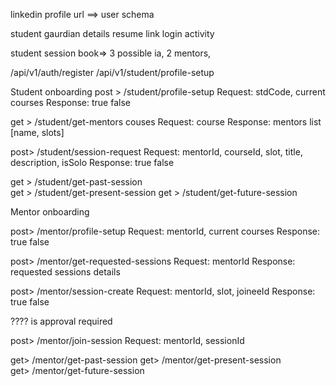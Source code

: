 linkedin profile url ==> user schema

student gaurdian details
resume link
login activity

student session book=> 3 possible ia, 2 mentors,

/api/v1/auth/register
/api/v1/student/profile-setup

Student onboarding
post > /student/profile-setup
Request: stdCode, current courses
Response: true false

get > /student/get-mentors couses
Request: course
Response: mentors list [name, slots]

post> /student/session-request
Request: mentorId, courseId, slot, title, description, isSolo
Response: true false

get > /student/get-past-session  
get > /student/get-present-session
get > /student/get-future-session

Mentor onboarding

post> /mentor/profile-setup
Request: mentorId, current courses
Response: true false

post> /mentor/get-requested-sessions
Request: mentorId
Response: requested sessions details

post> /mentor/session-create
Request: mentorId, slot, joineeId
Response: true false

???? is approval required

post> /mentor/join-session
Request: mentorId, sessionId

get> /mentor/get-past-session
get> /mentor/get-present-session  
get> /mentor/get-future-session
